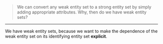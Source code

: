 > We can convert any weak entity set to a strong entity set by simply adding 
> appropriate attributes. Why, then do we have weak entity sets? 

--------------------------------

We have weak entity sets, because we want to make the dependence of the weak
entity set on its identifying entity set **explicit**.
